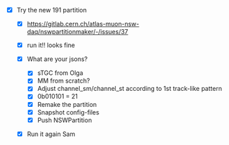 - [x] Try the new 191 partition
  - [x] https://gitlab.cern.ch/atlas-muon-nsw-daq/nswpartitionmaker/-/issues/37
  - [x] run it!! looks fine
  - [x] What are your jsons?
    - [x] sTGC from Olga
    - [x] MM from scratch?
    - [x] Adjust channel_sm/channel_st according to 1st track-like pattern
    - [x] 0b010101 = 21
    - [x] Remake the partition
    - [x] Snapshot config-files
    - [x] Push NSWPartition
  - [x] Run it again Sam

    
